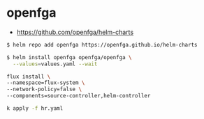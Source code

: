 # openfga

- https://github.com/openfga/helm-charts

```bash
$ helm repo add openfga https://openfga.github.io/helm-charts

$ helm install openfga openfga/openfga \
  --values=values.yaml --wait
```


```bash
flux install \
--namespace=flux-system \
--network-policy=false \
--components=source-controller,helm-controller

k apply -f hr.yaml
```
